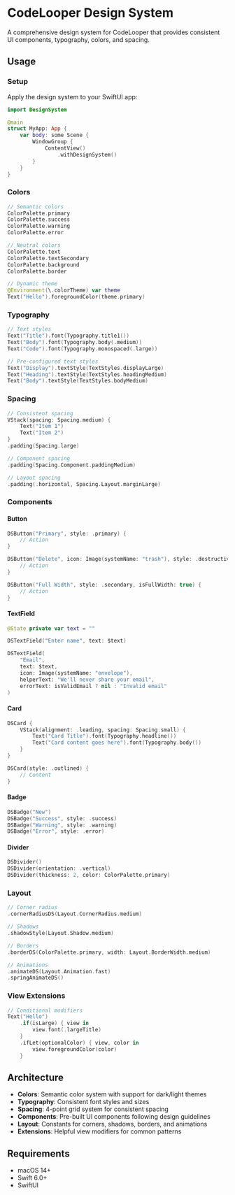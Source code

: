 # CodeLooper Design System

A comprehensive design system for CodeLooper that provides consistent UI components, typography, colors, and spacing.

## Usage

### Setup

Apply the design system to your SwiftUI app:

```swift
import DesignSystem

@main
struct MyApp: App {
    var body: some Scene {
        WindowGroup {
            ContentView()
                .withDesignSystem()
        }
    }
}
```

### Colors

```swift
// Semantic colors
ColorPalette.primary
ColorPalette.success
ColorPalette.warning
ColorPalette.error

// Neutral colors
ColorPalette.text
ColorPalette.textSecondary
ColorPalette.background
ColorPalette.border

// Dynamic theme
@Environment(\.colorTheme) var theme
Text("Hello").foregroundColor(theme.primary)
```

### Typography

```swift
// Text styles
Text("Title").font(Typography.title1())
Text("Body").font(Typography.body(.medium))
Text("Code").font(Typography.monospaced(.large))

// Pre-configured text styles
Text("Display").textStyle(TextStyles.displayLarge)
Text("Heading").textStyle(TextStyles.headingMedium)
Text("Body").textStyle(TextStyles.bodyMedium)
```

### Spacing

```swift
// Consistent spacing
VStack(spacing: Spacing.medium) {
    Text("Item 1")
    Text("Item 2")
}
.padding(Spacing.large)

// Component spacing
.padding(Spacing.Component.paddingMedium)

// Layout spacing
.padding(.horizontal, Spacing.Layout.marginLarge)
```

### Components

#### Button

```swift
DSButton("Primary", style: .primary) {
    // Action
}

DSButton("Delete", icon: Image(systemName: "trash"), style: .destructive) {
    // Action
}

DSButton("Full Width", style: .secondary, isFullWidth: true) {
    // Action
}
```

#### TextField

```swift
@State private var text = ""

DSTextField("Enter name", text: $text)

DSTextField(
    "Email", 
    text: $text,
    icon: Image(systemName: "envelope"),
    helperText: "We'll never share your email",
    errorText: isValidEmail ? nil : "Invalid email"
)
```

#### Card

```swift
DSCard {
    VStack(alignment: .leading, spacing: Spacing.small) {
        Text("Card Title").font(Typography.headline())
        Text("Card content goes here").font(Typography.body())
    }
}

DSCard(style: .outlined) {
    // Content
}
```

#### Badge

```swift
DSBadge("New")
DSBadge("Success", style: .success)
DSBadge("Warning", style: .warning)
DSBadge("Error", style: .error)
```

#### Divider

```swift
DSDivider()
DSDivider(orientation: .vertical)
DSDivider(thickness: 2, color: ColorPalette.primary)
```

### Layout

```swift
// Corner radius
.cornerRadiusDS(Layout.CornerRadius.medium)

// Shadows
.shadowStyle(Layout.Shadow.medium)

// Borders
.borderDS(ColorPalette.primary, width: Layout.BorderWidth.medium)

// Animations
.animateDS(Layout.Animation.fast)
.springAnimateDS()
```

### View Extensions

```swift
// Conditional modifiers
Text("Hello")
    .if(isLarge) { view in
        view.font(.largeTitle)
    }
    .ifLet(optionalColor) { view, color in
        view.foregroundColor(color)
    }
```

## Architecture

- **Colors**: Semantic color system with support for dark/light themes
- **Typography**: Consistent font styles and sizes
- **Spacing**: 4-point grid system for consistent spacing
- **Components**: Pre-built UI components following design guidelines
- **Layout**: Constants for corners, shadows, borders, and animations
- **Extensions**: Helpful view modifiers for common patterns

## Requirements

- macOS 14+
- Swift 6.0+
- SwiftUI